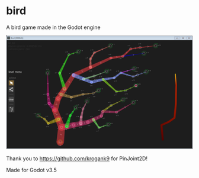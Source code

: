 # bird
A bird game made in the Godot engine

![picture](images/readme_01.png)

Thank you to https://github.com/krogank9 for PinJoint2D!

Made for Godot v3.5
